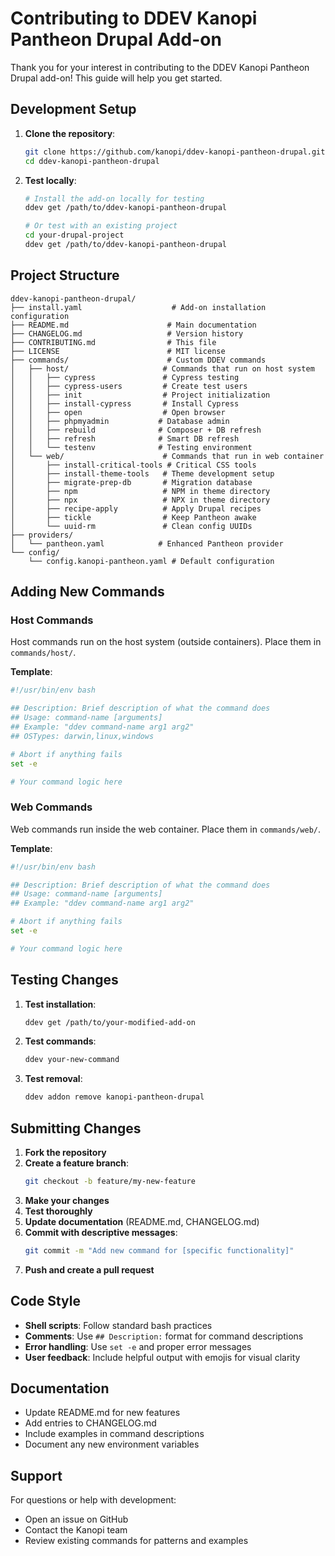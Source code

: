 # Contributing to DDEV Kanopi Pantheon Drupal Add-on

Thank you for your interest in contributing to the DDEV Kanopi Pantheon Drupal add-on! This guide will help you get started.

## Development Setup

1. **Clone the repository**:
   ```bash
   git clone https://github.com/kanopi/ddev-kanopi-pantheon-drupal.git
   cd ddev-kanopi-pantheon-drupal
   ```

2. **Test locally**:
   ```bash
   # Install the add-on locally for testing
   ddev get /path/to/ddev-kanopi-pantheon-drupal
   
   # Or test with an existing project
   cd your-drupal-project
   ddev get /path/to/ddev-kanopi-pantheon-drupal
   ```

## Project Structure

```
ddev-kanopi-pantheon-drupal/
├── install.yaml                    # Add-on installation configuration
├── README.md                      # Main documentation
├── CHANGELOG.md                   # Version history
├── CONTRIBUTING.md                # This file
├── LICENSE                        # MIT license
├── commands/                      # Custom DDEV commands
│   ├── host/                     # Commands that run on host system
│   │   ├── cypress               # Cypress testing
│   │   ├── cypress-users         # Create test users
│   │   ├── init                  # Project initialization
│   │   ├── install-cypress       # Install Cypress
│   │   ├── open                  # Open browser
│   │   ├── phpmyadmin           # Database admin
│   │   ├── rebuild              # Composer + DB refresh
│   │   ├── refresh              # Smart DB refresh
│   │   └── testenv              # Testing environment
│   └── web/                      # Commands that run in web container
│       ├── install-critical-tools # Critical CSS tools
│       ├── install-theme-tools   # Theme development setup
│       ├── migrate-prep-db       # Migration database
│       ├── npm                   # NPM in theme directory
│       ├── npx                   # NPX in theme directory
│       ├── recipe-apply          # Apply Drupal recipes
│       ├── tickle                # Keep Pantheon awake
│       └── uuid-rm               # Clean config UUIDs
├── providers/
│   └── pantheon.yaml            # Enhanced Pantheon provider
└── config/
    └── config.kanopi-pantheon.yaml # Default configuration
```

## Adding New Commands

### Host Commands
Host commands run on the host system (outside containers). Place them in `commands/host/`.

**Template**:
```bash
#!/usr/bin/env bash

## Description: Brief description of what the command does
## Usage: command-name [arguments]
## Example: "ddev command-name arg1 arg2"
## OSTypes: darwin,linux,windows

# Abort if anything fails
set -e

# Your command logic here
```

### Web Commands
Web commands run inside the web container. Place them in `commands/web/`.

**Template**:
```bash
#!/usr/bin/env bash

## Description: Brief description of what the command does
## Usage: command-name [arguments]
## Example: "ddev command-name arg1 arg2"

# Abort if anything fails
set -e

# Your command logic here
```

## Testing Changes

1. **Test installation**:
   ```bash
   ddev get /path/to/your-modified-add-on
   ```

2. **Test commands**:
   ```bash
   ddev your-new-command
   ```

3. **Test removal**:
   ```bash
   ddev addon remove kanopi-pantheon-drupal
   ```

## Submitting Changes

1. **Fork the repository**
2. **Create a feature branch**:
   ```bash
   git checkout -b feature/my-new-feature
   ```
3. **Make your changes**
4. **Test thoroughly**
5. **Update documentation** (README.md, CHANGELOG.md)
6. **Commit with descriptive messages**:
   ```bash
   git commit -m "Add new command for [specific functionality]"
   ```
7. **Push and create a pull request**

## Code Style

- **Shell scripts**: Follow standard bash practices
- **Comments**: Use `## Description:` format for command descriptions
- **Error handling**: Use `set -e` and proper error messages
- **User feedback**: Include helpful output with emojis for visual clarity

## Documentation

- Update README.md for new features
- Add entries to CHANGELOG.md
- Include examples in command descriptions
- Document any new environment variables

## Support

For questions or help with development:
- Open an issue on GitHub
- Contact the Kanopi team
- Review existing commands for patterns and examples
